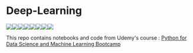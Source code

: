 # Deep-Learning


[![](https://sourcerer.io/fame/arpitj07/arpitj07/Deep-Learning/images/0)](https://sourcerer.io/fame/arpitj07/arpitj07/Deep-Learning/links/0)[![](https://sourcerer.io/fame/arpitj07/arpitj07/Deep-Learning/images/1)](https://sourcerer.io/fame/arpitj07/arpitj07/Deep-Learning/links/1)[![](https://sourcerer.io/fame/arpitj07/arpitj07/Deep-Learning/images/2)](https://sourcerer.io/fame/arpitj07/arpitj07/Deep-Learning/links/2)[![](https://sourcerer.io/fame/arpitj07/arpitj07/Deep-Learning/images/3)](https://sourcerer.io/fame/arpitj07/arpitj07/Deep-Learning/links/3)[![](https://sourcerer.io/fame/arpitj07/arpitj07/Deep-Learning/images/4)](https://sourcerer.io/fame/arpitj07/arpitj07/Deep-Learning/links/4)[![](https://sourcerer.io/fame/arpitj07/arpitj07/Deep-Learning/images/5)](https://sourcerer.io/fame/arpitj07/arpitj07/Deep-Learning/links/5)[![](https://sourcerer.io/fame/arpitj07/arpitj07/Deep-Learning/images/6)](https://sourcerer.io/fame/arpitj07/arpitj07/Deep-Learning/links/6)[![](https://sourcerer.io/fame/arpitj07/arpitj07/Deep-Learning/images/7)](https://sourcerer.io/fame/arpitj07/arpitj07/Deep-Learning/links/7)




This repo contains notebooks and code from Udemy's course : [Python for Data Science and Machine Learning Bootcamp](https://www.udemy.com/python-for-data-science-and-machine-learning-bootcamp/)
